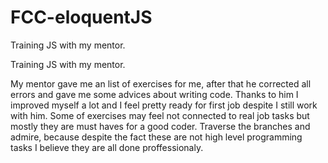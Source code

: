 # FCC-eloquentJS
Training JS with my mentor.

Training JS with my mentor.

My mentor gave me an list of exercises for me, after that he corrected all errors and gave me some advices about writing code. Thanks to him I improved myself a lot and I feel pretty ready for first job despite I still work with him. Some of exercises may feel not connected to real job tasks but mostly they are must haves for a good coder. Traverse the branches and admire, because despite the fact these are not high level programming tasks I believe they are all done proffessionaly.
